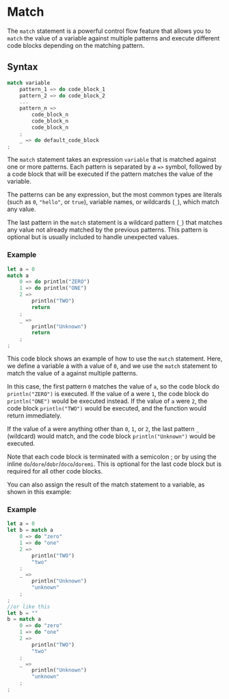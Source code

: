 # Match

The `match` statement is a powerful control flow feature that allows you to `match` the value of a variable against multiple patterns and execute different code blocks depending on the matching pattern.

## Syntax

```rust
match variable
    pattern_1 => do code_block_1
    pattern_2 => do code_block_2
    ...
    pattern_n =>
        code_block_n
        code_block_n
        code_block_n
    ;
    _ => do default_code_block
;
```

The `match` statement takes an expression `variable` that is matched against one or more patterns. Each pattern is separated by a `=>` symbol, followed by a code block that will be executed if the pattern matches the value of the variable.

The patterns can be any expression, but the most common types are literals (such as `0`, `"hello"`, or `true`), variable names, or wildcards (`_`), which match any value.

The last pattern in the `match` statement is a wildcard pattern (`_`) that matches any value not already matched by the previous patterns. This pattern is optional but is usually included to handle unexpected values.

### Example

```rust
let a = 0
match a
    0 => do println("ZERO")
    1 => do println("ONE")
    2 =>
        println("TWO")
        return
    ;
    _ =>
        println("Unknown")
        return
    ;
;
```

This code block shows an example of how to use the `match` statement. Here, we define a variable a with a value of `0`, and we use the `match` statement to match the value of a against multiple patterns.

In this case, the first pattern `0` matches the value of `a`, so the code block do `println("ZERO")` is executed. If the value of a were `1`, the code block do `println("ONE")` would be executed instead. If the value of `a` were `2`, the code block `println("TWO")` would be executed, and the function would return immediately.

If the value of a were anything other than `0`, `1`, or `2`, the last pattern `_` (wildcard) would match, and the code block `println("Unknown")` would be executed.

Note that each code block is terminated with a semicolon ; or by using the inline `do`/`dore`/`dobr`/`doco`/`doremi`. This is optional for the last code block but is required for all other code blocks.

You can also assign the result of the match statement to a variable, as shown in this example:

### Example

```rust
let a = 0
let b = match a
    0 => do "zero"
    1 => do "one"
    2 =>
        println("TWO")
        "two"
    ;
    _ =>
        println("Unknown")
        "unknown"
    ;
;
//or like this
let b = ""
b = match a
    0 => do "zero"
    1 => do "one"
    2 =>
        println("TWO")
        "two"
    ;
    _ =>
        println("Unknown")
        "unknown"
    ;
;
```
